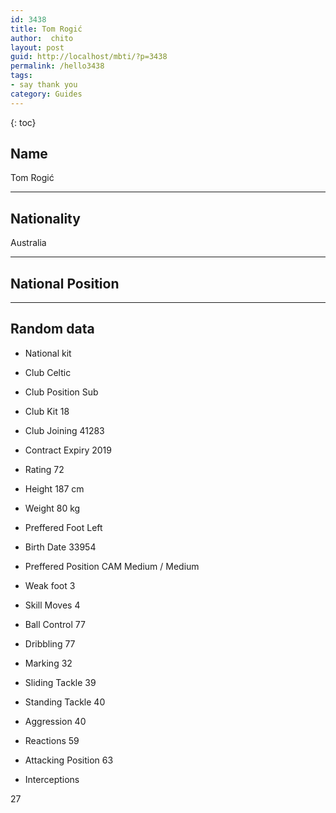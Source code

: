 ```yaml
---
id: 3438
title: Tom Rogić
author:  chito 
layout: post
guid: http://localhost/mbti/?p=3438
permalink: /hello3438
tags:
- say thank you
category: Guides
---
```



{: toc}


## Name  
Tom Rogić 

* * *

## Nationality  
Australia 

* * *

## National Position 

* * *

## Random data 

  * National kit 
  * Club 
Celtic 

  * Club Position 
Sub 

  * Club Kit 
18 

  * Club Joining 
41283 

  * Contract Expiry 
2019 

  * Rating 
72 

  * Height 
187 cm 

  * Weight 
80 kg 

  * Preffered Foot 
Left 

  * Birth Date 
33954 

  * Preffered Position 
CAM Medium / Medium 

  * Weak foot 
3 

  * Skill Moves 
4 

  * Ball Control 
77 

  * Dribbling 
77 

  * Marking 
32 

  * Sliding Tackle 
39 

  * Standing Tackle 
40 

  * Aggression 
40 

  * Reactions 
59 

  * Attacking Position 
63 

  * Interceptions 

27</ul>